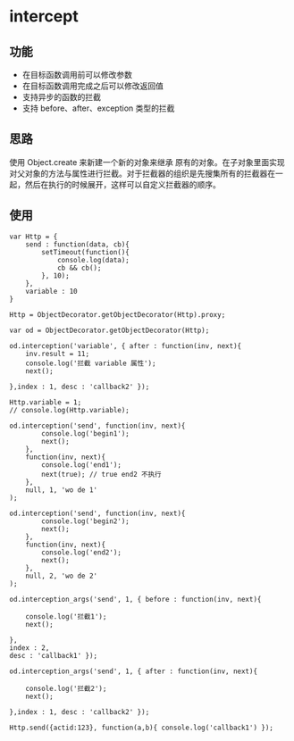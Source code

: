 # intercept

## 功能

- 在目标函数调用前可以修改参数
- 在目标函数调用完成之后可以修改返回值
- 支持异步的函数的拦截
- 支持 before、after、exception 类型的拦截

## 思路

使用 Object.create 来新建一个新的对象来继承 原有的对象。在子对象里面实现对父对象的方法与属性进行拦截。对于拦截器的组织是先搜集所有的拦截器在一起，然后在执行的时候展开，这样可以自定义拦截器的顺序。

## 使用

```
var Http = {
	send : function(data, cb){
		setTimeout(function(){
			console.log(data);
			cb && cb();
		}, 10);
	},
	variable : 10
}

Http = ObjectDecorator.getObjectDecorator(Http).proxy;

var od = ObjectDecorator.getObjectDecorator(Http);

od.interception('variable', { after : function(inv, next){
	inv.result = 11;
	console.log('拦截 variable 属性');
	next();

},index : 1, desc : 'callback2' });

Http.variable = 1;
// console.log(Http.variable);

od.interception('send', function(inv, next){
		console.log('begin1');
		next();
	},
	function(inv, next){
		console.log('end1');
		next(true); // true end2 不执行
	},
	null, 1, 'wo de 1'
);

od.interception('send', function(inv, next){
		console.log('begin2');
		next();
	},
	function(inv, next){
		console.log('end2');
		next();
	},
	null, 2, 'wo de 2'
);

od.interception_args('send', 1, { before : function(inv, next){

	console.log('拦截1');
	next();

}, 
index : 2,
desc : 'callback1' });

od.interception_args('send', 1, { after : function(inv, next){

	console.log('拦截2');
	next();

},index : 1, desc : 'callback2' });

Http.send({actid:123}, function(a,b){ console.log('callback1') });
```
